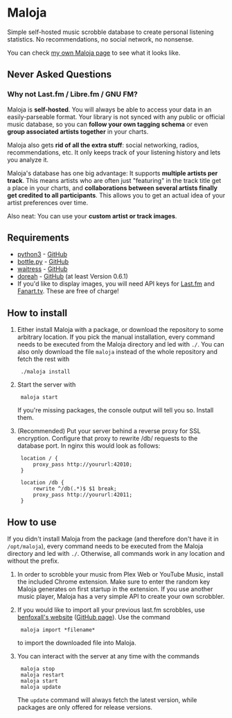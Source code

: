 # Maloja

Simple self-hosted music scrobble database to create personal listening statistics. No recommendations, no social network, no nonsense.

You can check [my own Maloja page](https://maloja.krateng.ch) to see what it looks like.

## Never Asked Questions

### Why not Last.fm / Libre.fm / GNU FM?

Maloja is **self-hosted**. You will always be able to access your data in an easily-parseable format. Your library is not synced with any public or official music database, so you can **follow your own tagging schema** or even **group associated artists together** in your charts.

Maloja also gets **rid of all the extra stuff**: social networking, radios, recommendations, etc. It only keeps track of your listening history and lets you analyze it.

Maloja's database has one big advantage: It supports **multiple artists per track**. This means artists who are often just "featuring" in the track title get a place in your charts, and **collaborations between several artists finally get credited to all participants**. This allows you to get an actual idea of your artist preferences over time.

Also neat: You can use your **custom artist or track images**.

## Requirements

* [python3](https://www.python.org/) - [GitHub](https://github.com/python/cpython)
* [bottle.py](https://bottlepy.org/) - [GitHub](https://github.com/bottlepy/bottle)
* [waitress](https://docs.pylonsproject.org/projects/waitress/) - [GitHub](https://github.com/Pylons/waitress)
* [doreah](https://pypi.org/project/doreah/) - [GitHub](https://github.com/krateng/doreah) (at least Version 0.6.1)
* If you'd like to display images, you will need API keys for [Last.fm](https://www.last.fm/api/account/create) and [Fanart.tv](https://fanart.tv/get-an-api-key/). These are free of charge!

## How to install

1) Either install Maloja with a package, or download the repository to some arbitrary location. If you pick the manual installation, every command needs to be executed from the Maloja directory and led with `./`. You can also only download the file `maloja` instead of the whole repository and fetch the rest with

		./maloja install

2) Start the server with

		maloja start

	If you're missing packages, the console output will tell you so. Install them.

2) (Recommended) Put your server behind a reverse proxy for SSL encryption. Configure that proxy to rewrite /db/ requests to the database port. In nginx this would look as follows:

		location / {
			proxy_pass http://yoururl:42010;
		}

		location /db {
			rewrite ^/db(.*)$ $1 break;
			proxy_pass http://yoururl:42011;
		}

## How to use

If you didn't install Maloja from the package (and therefore don't have it in `/opt/maloja`), every command needs to be executed from the Maloja directory and led with `./`. Otherwise, all commands work in any location and without the prefix.

1) In order to scrobble your music from Plex Web or YouTube Music, install the included Chrome extension. Make sure to enter the random key Maloja generates on first startup in the extension. If you use another music player, Maloja has a very simple API to create your own scrobbler.

2) If you would like to import all your previous last.fm scrobbles, use [benfoxall's website](https://benjaminbenben.com/lastfm-to-csv/) ([GitHub page](https://github.com/benfoxall/lastfm-to-csv)). Use the command

		maloja import *filename*

	to import the downloaded file into Maloja.

3) You can interact with the server at any time with the commands

		maloja stop
		maloja restart
		maloja start
		maloja update

	The `update` command will always fetch the latest version, while packages are only offered for release versions.
